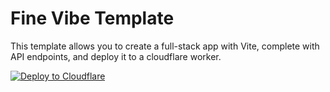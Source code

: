 # Fine Vibe Template

This template allows you to create a full-stack app with Vite, complete with API endpoints, and deploy it to a cloudflare worker.

[![Deploy to Cloudflare](https://deploy.workers.cloudflare.com/button)](https://deploy.workers.cloudflare.com/?url=https://github.com/finehq/vibe-template)
